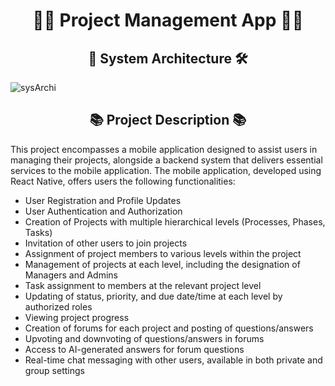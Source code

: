 <h1 align="center">🧑‍💻 Project Management App 🧑‍💻</h1>

<h2 align="center">🏢 System Architecture 🛠️</h2>


![sysArchi](images/System_Architecture.jpg)

<h2 align="center">📚 Project Description 📚</h2>

This project encompasses a mobile application designed to assist users in managing their projects, alongside a backend system that delivers essential services to the mobile application. The mobile application, developed using React Native, offers users the following functionalities:
- User Registration and Profile Updates
- User Authentication and Authorization
- Creation of Projects with multiple hierarchical levels (Processes, Phases, Tasks)
- Invitation of other users to join projects
- Assignment of project members to various levels within the project
- Management of projects at each level, including the designation of Managers and Admins
- Task assignment to members at the relevant project level
- Updating of status, priority, and due date/time at each level by authorized roles
- Viewing project progress
- Creation of forums for each project and posting of questions/answers
- Upvoting and downvoting of questions/answers in forums
- Access to AI-generated answers for forum questions
- Real-time chat messaging with other users, available in both private and group settings

